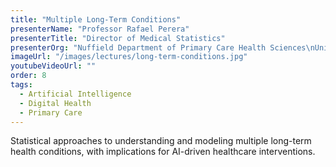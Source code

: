 ```yaml
---
title: "Multiple Long-Term Conditions"
presenterName: "Professor Rafael Perera"
presenterTitle: "Director of Medical Statistics"
presenterOrg: "Nuffield Department of Primary Care Health Sciences\nUniversity of Oxford"
imageUrl: "/images/lectures/long-term-conditions.jpg"
youtubeVideoUrl: ""
order: 8
tags:
  - Artificial Intelligence
  - Digital Health
  - Primary Care
---
```


Statistical approaches to understanding and modeling multiple long-term health conditions, with implications for AI-driven healthcare interventions.